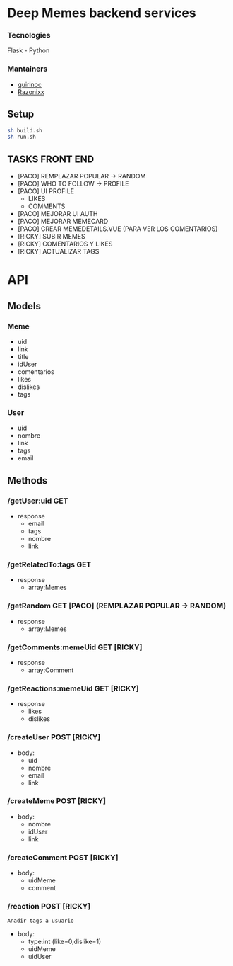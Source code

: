 # Deep Memes backend services

### Tecnologies

Flask - Python

### Mantainers

- [quirinoc](https://github.com/quirinoc)
- [Razonixx](https://github.com/razonixx)

## Setup

```sh
sh build.sh
sh run.sh
```
## TASKS FRONT END
 - [PACO] REMPLAZAR POPULAR -> RANDOM
 - [PACO] WHO TO FOLLOW -> PROFILE
 - [PACO] UI PROFILE 
      + LIKES
      + COMMENTS
 - [PACO] MEJORAR UI AUTH
 - [PACO] MEJORAR MEMECARD
 - [PACO] CREAR MEMEDETAILS.VUE (PARA VER LOS COMENTARIOS)
 - [RICKY] SUBIR MEMES
 - [RICKY] COMENTARIOS Y LIKES
 - [RICKY] ACTUALIZAR TAGS

# API

## Models

### Meme
- uid
- link
- title
- idUser
- comentarios
- likes
- dislikes
- tags

### User
- uid
- nombre
- link
- tags
- email

## Methods

### /getUser:uid GET
- response
  + email
  + tags
  + nombre
  + link

### /getRelatedTo:tags GET 
- response
  + array:Memes

### /getRandom GET [PACO] (REMPLAZAR POPULAR -> RANDOM)
- response
  + array:Memes

### /getComments:memeUid GET [RICKY]
- response
  + array:Comment

### /getReactions:memeUid GET [RICKY]
- response
  + likes
  + dislikes

### /createUser POST [RICKY]
- body:
  + uid
  + nombre
  + email
  + link

### /createMeme POST [RICKY]
- body:
  + nombre
  + idUser
  + link

### /createComment POST [RICKY]
- body:
  + uidMeme
  + comment

### /reaction POST [RICKY]
`Anadir tags a usuario`
- body:
  + type:int  (like=0,dislike=1)
  + uidMeme
  + uidUser 
 
